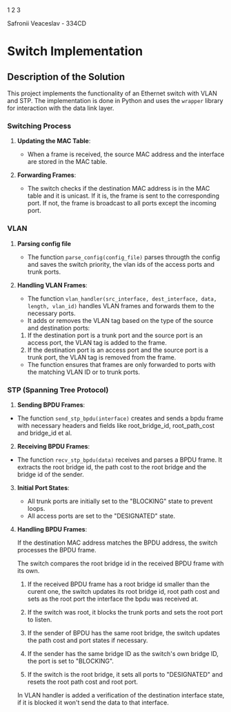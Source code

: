 1 2 3

Safronii Veaceslav - 334CD
# Switch Implementation

## Description of the Solution

This project implements the functionality of an Ethernet switch with VLAN and STP. The implementation is done in Python and uses the `wrapper` library for interaction with the data link layer.

### Switching Process

1. **Updating the MAC Table**:
   - When a frame is received, the source MAC address and the interface are stored in the MAC table.

2. **Forwarding Frames**:
   - The switch checks if the destination MAC address is in the MAC table and it is unicast. If it is, the frame is sent to the corresponding port. If not, the frame is broadcast to all ports except the incoming port.

### VLAN

1. **Parsing config file**
   - The function `parse_config(config_file)` parses througth the config and saves the switch priority, the vlan ids of the access ports and trunk ports.

2. **Handling VLAN Frames**:
   - The function `vlan_handler(src_interface, dest_interface, data, length, vlan_id)` handles VLAN frames and forwards them to the necessary ports.
   - It adds or removes the VLAN tag based on the type of the source and destination ports:
   1. If the destination port is a trunk port and the source port is an access port, the VLAN tag is added to the frame.
   2. If the destination port is an access port and the source port is a trunk port, the VLAN tag is removed from the frame.
   - The function ensures that frames are only forwarded to ports with the matching VLAN ID or to trunk ports.

### STP (Spanning Tree Protocol)

1. **Sending BPDU Frames**:
- The function `send_stp_bpdu(interface)` creates and sends a bpdu frame with necessary headers and fields like root_bridge_id, root_path_cost and bridge_id et al.

2. **Receiving BPDU Frames**:
- The function `recv_stp_bpdu(data)` receives and parses a BPDU frame. It extracts the root bridge id, the path cost to the root bridge and the bridge id of the sender.

3. **Initial Port States**:
   - All trunk ports are initially set to the "BLOCKING" state to prevent loops.
   - All access ports are set to the "DESIGNATED" state.

4. **Handling BPDU Frames**:

   If the destination MAC address matches the BPDU address, the switch processes the BPDU frame.

   The switch compares the root bridge id in the received BPDU frame with its own.
   
   1. If the received BPDU frame has a root bridge id smaller than the curent one, the switch updates its root bridge id, root path cost and sets as the root port the interface the bpdu was received at.

   2. If the switch was root, it blocks the trunk ports and sets the root port to listen.

   3. If the sender of BPDU has the same root bridge, the switch updates the path cost and port states if necessary.

   4. If the sender has the same bridge ID as the switch's own bridge ID, the port is set to "BLOCKING".

   5. If the switch is the root bridge, it sets all ports to "DESIGNATED" and resets the root path cost and root port.

   In VLAN handler is added a verification of the destination interface state, if it is blocked it won't send the data to that interface.